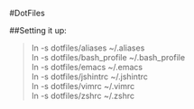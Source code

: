 #DotFiles

##Setting it up:

>ln -s dotfiles/aliases ~/.aliases  
>ln -s dotfiles/bash_profile ~/.bash_profile  
>ln -s dotfiles/emacs ~/.emacs  
>ln -s dotfiles/jshintrc ~/.jshintrc  
>ln -s dotfiles/vimrc ~/.vimrc  
>ln -s dotfiles/zshrc ~/.zshrc  

